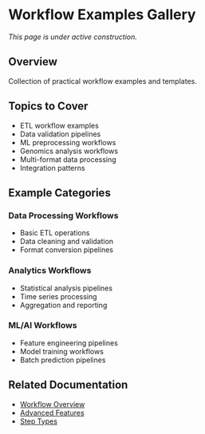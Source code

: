 # Workflow Examples Gallery

_This page is under active construction._

## Overview

Collection of practical workflow examples and templates.

## Topics to Cover

- ETL workflow examples
- Data validation pipelines
- ML preprocessing workflows
- Genomics analysis workflows
- Multi-format data processing
- Integration patterns

## Example Categories

### Data Processing Workflows
- Basic ETL operations
- Data cleaning and validation
- Format conversion pipelines

### Analytics Workflows
- Statistical analysis pipelines
- Time series processing
- Aggregation and reporting

### ML/AI Workflows
- Feature engineering pipelines
- Model training workflows
- Batch prediction pipelines

## Related Documentation

- [Workflow Overview](index.md)
- [Advanced Features](legacy-migration/phase1-overview.md)
- [Step Types](step-types.md)

